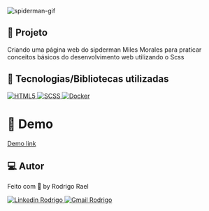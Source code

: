 ![spiderman-gif]()

## :page_with_curl: Projeto

Criando uma página web do sipderman Miles Morales para praticar conceitos básicos do desenvolvimento web utilizando o Scss 

## 🚀 Tecnologias/Bibliotecas utilizadas

<a href="https://pt.wikipedia.org/wiki/HTML5" target="_blank"> <img src="https://img.shields.io/badge/-HTML-red?style=flat-square&logo=HTML5&logoColor=white" alt="HTML5"> </a>
<a href="https://sass-lang.com/guide" target="_blank"> <img src="https://img.shields.io/badge/-Scss-pink?style=flat-square&logo=sass&logoColor=white" alt="SCSS"> </a>
<a href="https://www.javascript.com/" target="_blank"> <img src="https://img.shields.io/badge/-JavaScript-yellow?style=flat-square&logo=Javascript&logoColor=white" alt="Docker"> </a>


# :eyes: Demo

[Demo link](https://spiderman-rodrigo.netlify.app/)

## 💻 Autor

Feito com 💜 by Rodrigo Rael

<a href="https://www.linkedin.com/in/rodrigo-rael-a7a4b51a9/" target="_blank"> <img src="https://img.shields.io/badge/-RodrigoRael-blue?style=flat-square&logo=Linkedin&logoColor=white&link=https" alt="Linkedin Rodrigo"> </a>
<a href="https://img.shields.io/badge/-rodrigorael53@gmail.com-c14438?style=flat-square&logo=Gmail&logoColor=white&link=mailto:rodrigorael53@gmail.com" target="_blank"> <img src="https://img.shields.io/badge/-rodrigorael53@gmail.com-c14438?style=flat-square&logo=Gmail&logoColor=white&link=mailto:rodrigorael53@gmail.com" alt="Gmail Rodrigo"> </a>
